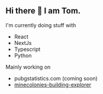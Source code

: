 ## Hi there 👋 I am Tom.

I'm currently doing stuff with
- React
- NextJs
- Typescript
- Python

Mainly working on
- pubgstatistics.com (coming soon)
- [minecolonies-building-explorer](https://tomp2.github.io/minecolonies-building-explorer/)

<!--
**tomp2/tomp2** is a ✨ _special_ ✨ repository because its `README.md` (this file) appears on your GitHub profile.

Here are some ideas to get you started:

- 🔭 I’m currently working on ...
- 🌱 I’m currently learning ...
- 👯 I’m looking to collaborate on ...
- 🤔 I’m looking for help with ...
- 💬 Ask me about ...
- 📫 How to reach me: ...
- 😄 Pronouns: ...
- ⚡ Fun fact: ...
-->
